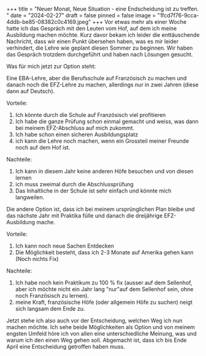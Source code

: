 +++
title = "Neuer Monat, Neue Situation - eine Endscheidung ist zu treffen. "
date = "2024-02-27"
draft = false
pinned = false
image = "1fcd7f76-9cca-4ddb-be85-08382c0c4169.jpeg"
+++
Vor etwas mehr als einer Woche hatte ich das Gespräch mit den Leuten vom Hof, auf dem ich meine Ausbildung machen möchte. Kurz davor bekam ich leider die enttäuschende Nachricht, dass wir einen Punkt übersehen haben, was es mir leider verhindert, die Lehre wie geplant diesen Sommer zu beginnen. Wir haben das Gespräch trotzdem durchgeführt und haben nach Lösungen gesucht. 

Was für mich jetzt zur Option steht:

Eine EBA-Lehre, aber die Berufsschule auf Französisch zu machen und danach noch die EFZ-Lehre zu machen, allerdings nur in zwei Jahren (diese dann auf Deutsch).

Vorteile: 

1. Ich könnte durch die Schule auf Französisch viel profitieren
2. Ich habe die ganze Prüfung schon einmal gemacht und weiss, was dann bei meinem EFZ-Abschluss auf mich zukommt.
3. Ich habe schon einen sicheren Ausbildungsplatz
4. ich kann die Lehre noch machen, wenn ein Grossteil meiner Freunde noch auf dem Hof ist.

Nachteile:

1. Ich kann in diesem Jahr keine anderen Höfe besuchen und von diesen lernen
2. ich muss zweimal durch die Abschlussprüfung
3. Das Inhaltliche in der Schule ist sehr einfach und könnte mich langweilen.

Die andere Option ist, dass ich bei meinem ursprünglichen Plan bleibe und das nächste Jahr mit Praktika fülle und danach die dreijährige EFZ-Ausbildung mache. 

Vorteile:

1. Ich kann noch neue Sachen Entdecken
2. Die Möglichkeit besteht, dass ich 2-3 Monate auf Amerika gehen kann (Noch nichts Fix)

Nachteile: 

1. Ich habe noch kein Praktikum zu 100 % fix (ausser auf dem Sellenhof, aber ich möchte nicht ein Jahr lang "nur"auf dem Sellenhof sein, ohne noch Französisch zu lernen).
2. meine Kraft, französische Höfe (oder allgemein Höfe zu suchen) neigt sich langsam dem Ende zu.

Jetzt stehe ich also auch vor der Entscheidung, welchen Weg ich nun machen möchte. Ich sehe beide Möglichkeiten als Option und von meinem engsten Umfeld höre ich von allen eine unterschiedliche Meinung, was und warum ich den einen Weg gehen soll. Abgemacht ist, dass ich bis Ende April eine Entscheidung getroffen haben muss.
